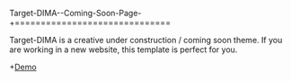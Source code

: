 Target-DIMA--Coming-Soon-Page-
+==============================

Target-DIMA is a creative under construction / coming soon theme. If you are working in a new website, this template is perfect for you.

+[Demo](http://pixeldima.com/preview/?theme=target)
